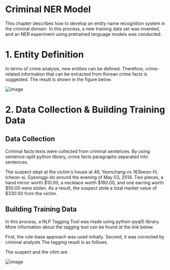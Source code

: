 # Criminal NER Model
This chapter describes how to develop an entity name recognition system in the criminal domain.
In this process, a new training data set was invented, and an NER experiment using pretrained language models was conducted.

# 1. Entity Definition
In terms of crime analysis, new entities can be defined.
Therefore, crime-related information that can be extracted from Korean crime facts is suggested. The result is shown in the figure below.

![image](https://user-images.githubusercontent.com/49702343/183605409-41553f9f-ec12-45ca-9b3e-dbe3f50c272f.png)

# 2. Data Collection & Building Training Data

## Data Collection
Criminal facts texts were collected from criminal sentences. By using sentence-split python library, crime facts paragraphs separated into sentences.

<example> 
  The suspect slept at the victim's house at 46, Yeonchang-ro 163beon-fil, Icheon-si, Gyeonggi-do around the evening of May 03, 2014.
  Two pieces, a hand mirror worth $10.00, a necklace worth $180.00, and one earring worth $50.00 were stolen.
  As a result, the suspect stole a total market value of $330.00 from the victim.

## Building Training Data
In this process, a NLP Tagging Tool was made using python-pyqt5 library.
More information about the tagging tool can be found at the link below.

First, the rule-base approach was used initially.
Second, it was corrected by criminal analysts 
The tagging result is as follows.

<result>
  The suspect <Yoo-Jeong Moon : PS_NAME_ACCUSED> and the vitim <Lee-Hyun : PS_NAME_VICTIM> are <friends : CV_RELATION>.
  

![image](https://user-images.githubusercontent.com/49702343/183605603-2f2d0121-0837-4ec9-a4af-ff5bd9dc466d.png)
